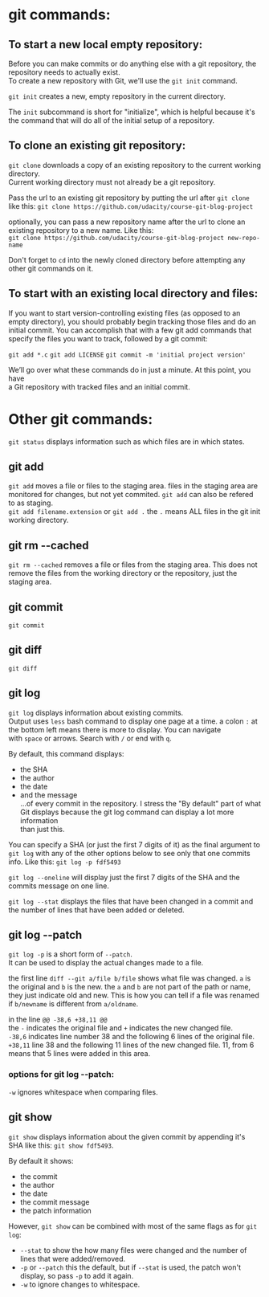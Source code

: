 # git commands:  

## To start a new local empty repository:  
Before you can make commits or do anything else with a git repository, the  
repository needs to actually exist.  
To create a new repository with Git, we'll use the `git init` command.  

`git init` creates a new, empty repository in the current directory.  

The `init` subcommand is short for "initialize", which is helpful because it's  
the command that will do all of the initial setup of a repository.  

## To clone an existing git repository:  
`git clone` downloads a copy of an existing repository to the current working directory.  
Current working directory must not already be a git repository.  

Pass the url to an existing git repository by putting the url after `git clone`  
like this: `git clone https://github.com/udacity/course-git-blog-project`  

optionally, you can pass a new repository name after the url to clone an  
existing repository to a new name. Like this:  
`git clone https://github.com/udacity/course-git-blog-project new-repo-name`  

Don't forget to `cd` into the newly cloned directory before attempting any  
other git commands on it.  

## To start with an existing local directory and files:  
If you want to start version-controlling existing files (as opposed to an  
empty directory), you should probably begin tracking those files and do an  
initial commit. You can accomplish that with a few git add commands that  
specify the files you want to track, followed by a git commit:  

`git add *.c`
`git add LICENSE`
`git commit -m 'initial project version'`

We’ll go over what these commands do in just a minute. At this point, you have  
a Git repository with tracked files and an initial commit.  

# Other git commands:  
`git status` displays information such as which files are in which states.  

## git add  
`git add`  moves a file or files to the staging area. files in the staging area are monitored for changes, but not yet commited. `git add` can also be refered to as staging.  
`git add filename.extension` or `git add .` the `.` means ALL files in the git init working directory.  
  
## git rm --cached  
`git rm --cached` removes a file or files from the staging area. This does not remove the files from the working directory or the repository, just the staging area.  
  
## git commit  
`git commit`  

## git diff  
`git diff`  

## git log  
  
`git log` displays information about existing commits.  
Output uses `less` bash command to display one page at a time.
a colon `:` at the bottom left means there is more to display. You can navigate  
with `space` or arrows. Search with `/` or end with `q`.  

By default, this command displays:  
- the SHA
- the author
- the date
- and the message  
...of every commit in the repository. I stress the "By default" part of what  
Git displays because the git log command can display a lot more information  
than just this.  

You can specify a SHA (or just the first 7 digits of it) as the final argument to `git log` with any of the other options below to see only that one commits info. Like this: `git log -p fdf5493`  

`git log --oneline` will display just the first 7 digits of the SHA and the commits message on one line.  

`git log --stat` displays the files that have been changed in a commit and the number of lines that have been added or deleted.  

## git log --patch  

`git log -p` is a short form of `--patch`.  
It can be used to display the actual changes made to a file.  

the first line `diff --git a/file b/file` shows what file was changed. `a` is the original and `b` is the new. the `a` and `b` are not part of the path or name, they just indicate old and new. This is how you can tell if a file was renamed if `b/newname` is different from `a/oldname`.  

in the line `@@ -38,6 +38,11 @@`  
the `-` indicates the original file and `+` indicates the new changed file.  
`-38,6` indicates line number 38 and the following 6 lines of the original file. `+38,11` line 38 and the following 11 lines of the new changed file. 11, from 6 means that 5 lines were added in this area.  

### options for git log --patch:
`-w` ignores whitespace when comparing files.  

## git show  

`git show` displays information about the given commit by appending
it's SHA like this: `git show fdf5493`.

By default it shows:
- the commit
- the author
- the date
- the commit message
- the patch information  

However, `git show` can be combined with most of the same flags as for `git log`:  
- `--stat` to show the how many files were changed and the number of lines that were added/removed.
- `-p` or `--patch` this the default, but if `--stat` is used, the patch won't display, so pass `-p` to add it again.
- `-w` to ignore changes to whitespace.
